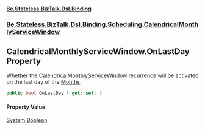 #### [Be.Stateless.BizTalk.Dsl.Binding](README.md 'README')
### [Be.Stateless.BizTalk.Dsl.Binding.Scheduling](Be.Stateless.BizTalk.Dsl.Binding.Scheduling.md 'Be.Stateless.BizTalk.Dsl.Binding.Scheduling').[CalendricalMonthlyServiceWindow](CalendricalMonthlyServiceWindow.md 'Be.Stateless.BizTalk.Dsl.Binding.Scheduling.CalendricalMonthlyServiceWindow')

## CalendricalMonthlyServiceWindow.OnLastDay Property

Whether the [CalendricalMonthlyServiceWindow](CalendricalMonthlyServiceWindow.md 'Be.Stateless.BizTalk.Dsl.Binding.Scheduling.CalendricalMonthlyServiceWindow') recurrence will be activated on the last day of the [Months](MonthlyServiceWindow.Months.md 'Be.Stateless.BizTalk.Dsl.Binding.Scheduling.MonthlyServiceWindow.Months').

```csharp
public bool OnLastDay { get; set; }
```

#### Property Value
[System.Boolean](https://docs.microsoft.com/en-us/dotnet/api/System.Boolean 'System.Boolean')
